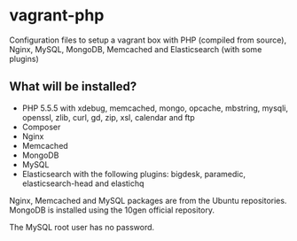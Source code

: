 vagrant-php
===========

Configuration files to setup a vagrant box with PHP (compiled from source), Nginx, MySQL, MongoDB, Memcached and Elasticsearch (with some plugins)

What will be installed?
-----------------------
- PHP 5.5.5 with xdebug, memcached, mongo, opcache, mbstring, mysqli, openssl, zlib, curl, gd, zip, xsl, calendar and ftp
- Composer
- Nginx
- Memcached
- MongoDB
- MySQL
- Elasticsearch with the following plugins: bigdesk, paramedic, elasticsearch-head and elastichq

Nginx, Memcached and MySQL packages are from the Ubuntu repositories. MongoDB is installed using the 10gen official repository.

The MySQL root user has no password.